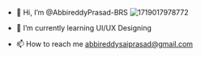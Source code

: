 - 👋 Hi, I’m @AbbireddyPrasad-BRS                                                        ![1719017978772](https://github.com/user-attachments/assets/3a90bd3f-1f06-4f12-aafb-c946ee97851e)

- 🌱 I’m currently learning UI/UX Designing
- 📫 How to reach me abbireddysaiprasad@gmail.com
<!---
AbbireddyPrasad-BRS/AbbireddyPrasad-BRS is a ✨ special ✨ repository because its `README.md` (this file) appears on your GitHub profile.
You can click the Preview link to take a look at your changes.
--->
